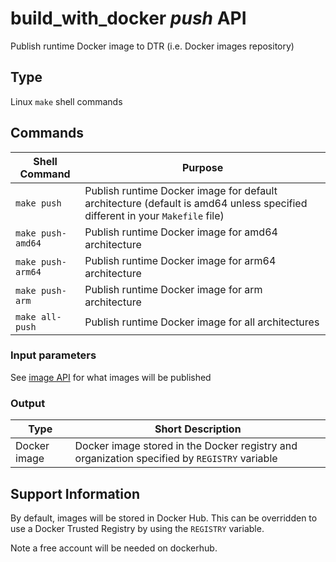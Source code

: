 # build_with_docker _push_ API

Publish runtime Docker image to DTR (i.e. Docker images repository)

## Type

Linux `make` shell commands

## Commands

Shell Command | Purpose
------------------- | -----
`make push`        | Publish runtime Docker image for default architecture (default is amd64 unless specified different in your `Makefile` file)
`make push-amd64`  | Publish runtime Docker image for amd64 architecture
`make push-arm64`  | Publish runtime Docker image for arm64 architecture
`make push-arm`    | Publish runtime Docker image for arm architecture
`make all-push`    | Publish runtime Docker image for all architectures

### Input parameters

See [image API](api-image.md) for what images will be published

### Output

Type | Short Description
---- | ----
Docker image | Docker image stored in the Docker registry and organization specified by `REGISTRY` variable

## Support Information

By default, images will be stored in Docker Hub. This can be overridden to use a Docker Trusted Registry by using the `REGISTRY` variable.

Note a free account will be needed on dockerhub.
